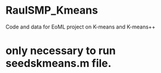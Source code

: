 # RaulSMP_Kmeans
Code and data for EoML project on K-means and K-means++

# only necessary to run seedskmeans.m file.
